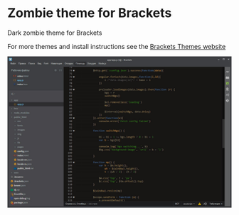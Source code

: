 Zombie theme for Brackets
=========

Dark zombie theme for Brackets

For more themes and install instructions see the [Brackets Themes website](http://brackets-themes.github.io/)

![zombie screenshot](https://github.com/RogueVoo/zombie-theme/blob/master/screenshot.jpg)